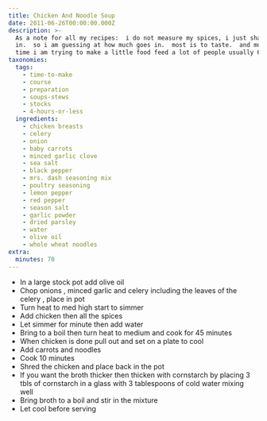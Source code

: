 ```yaml
---
title: Chicken And Noodle Soup
date: 2011-06-26T00:00:00.000Z
description: >-
  As a note for all my recipes:  i do not measure my spices, i just shake them
  in.  so i am guessing at how much goes in.  most is to taste.  and most of the
  time i am trying to make a little food feed a lot of people usually 6.
taxonomies:
  tags:
    - time-to-make
    - course
    - preparation
    - soups-stews
    - stocks
    - 4-hours-or-less
  ingredients:
    - chicken breasts
    - celery
    - onion
    - baby carrots
    - minced garlic clove
    - sea salt
    - black pepper
    - mrs. dash seasoning mix
    - poultry seasoning
    - lemon pepper
    - red pepper
    - season salt
    - garlic powder
    - dried parsley
    - water
    - olive oil
    - whole wheat noodles
extra:
  minutes: 70
---
```

 - In a large stock pot add olive oil
 - Chop onions , minced garlic and celery including the leaves of the celery , place in pot
 - Turn heat to med high start to simmer
 - Add chicken then all the spices
 - Let simmer for minute then add water
 - Bring to a boil then turn heat to medium and cook for 45 minutes
 - When chicken is done pull out and set on a plate to cool
 - Add carrots and noodles
 - Cook 10 minutes
 - Shred the chicken and place back in the pot
 - If you want the broth thicker then thicken with cornstarch by placing 3 tbls of cornstarch in a glass with 3 tablespoons of cold water mixing well
 - Bring broth to a boil and stir in the mixture
 - Let cool before serving
